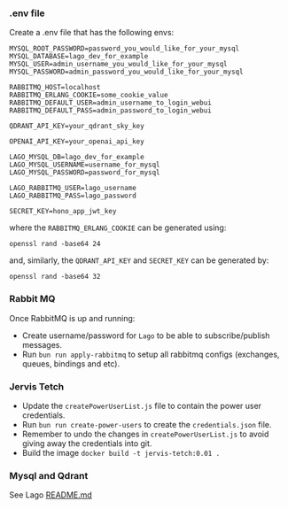 ### .env file

Create a .env file that has the following envs:

```
MYSQL_ROOT_PASSWORD=password_you_would_like_for_your_mysql
MYSQL_DATABASE=lago_dev_for_example
MYSQL_USER=admin_username_you_would_like_for_your_mysql
MYSQL_PASSWORD=admin_password_you_would_like_for_your_mysql

RABBITMQ_HOST=localhost
RABBITMQ_ERLANG_COOKIE=some_cookie_value
RABBITMQ_DEFAULT_USER=admin_username_to_login_webui
RABBITMQ_DEFAULT_PASS=admin_password_to_login_webui

QDRANT_API_KEY=your_qdrant_sky_key

OPENAI_API_KEY=your_openai_api_key

LAGO_MYSQL_DB=lago_dev_for_example
LAGO_MYSQL_USERNAME=username_for_mysql
LAGO_MYSQL_PASSWORD=password_for_mysql

LAGO_RABBITMQ_USER=lago_username
LAGO_RABBITMQ_PASS=lago_password

SECRET_KEY=hono_app_jwt_key
```

where the `RABBITMQ_ERLANG_COOKIE` can be generated using:

```
openssl rand -base64 24
```
and, similarly, the `QDRANT_API_KEY` and `SECRET_KEY` can be generated by:
```
openssl rand -base64 32
```
### Rabbit MQ
Once RabbitMQ is up and running:
- Create username/password for `Lago` to be able to subscribe/publish messages.
- Run `bun run apply-rabbitmq` to setup all rabbitmq configs (exchanges, queues, bindings and etc).
### Jervis Tetch
- Update the `createPowerUserList.js` file to contain the power user credentials.
- Run `bun run create-power-users` to create the `credentials.json` file.
- Remember to undo the changes in `createPowerUserList.js` to avoid giving away the credentials into git.
- Build the image `docker build -t jervis-tetch:0.01 .`
### Mysql and Qdrant
See Lago [README.md](https://github.com/daoyuanzhai/lago/blob/main/README.md)